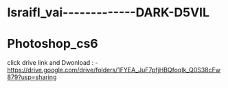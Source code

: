 # Israifl_vai-------------DARK-D5VIL
# Photoshop_cs6
click drive link and Dwonload  : - https://drive.google.com/drive/folders/1FYEA_JuF7pfjHBQfoqIk_Q0S38cFw879?usp=sharing
